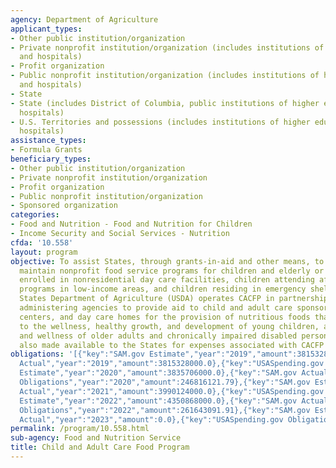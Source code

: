 ```yaml
---
agency: Department of Agriculture
applicant_types:
- Other public institution/organization
- Private nonprofit institution/organization (includes institutions of higher education
  and hospitals)
- Profit organization
- Public nonprofit institution/organization (includes institutions of higher education
  and hospitals)
- State
- State (includes District of Columbia, public institutions of higher education and
  hospitals)
- U.S. Territories and possessions (includes institutions of higher education and
  hospitals)
assistance_types:
- Formula Grants
beneficiary_types:
- Other public institution/organization
- Private nonprofit institution/organization
- Profit organization
- Public nonprofit institution/organization
- Sponsored organization
categories:
- Food and Nutrition - Food and Nutrition for Children
- Income Security and Social Services - Nutrition
cfda: '10.558'
layout: program
objective: To assist States, through grants-in-aid and other means, to initiate and
  maintain nonprofit food service programs for children and elderly or impaired adults
  enrolled in nonresidential day care facilities, children attending afterschool care
  programs in low-income areas, and children residing in emergency shelters. The United
  States Department of Agriculture (USDA) operates CACFP in partnership with State
  administering agencies to provide aid to child and adult care sponsoring organizations,
  centers, and day care homes for the provision of nutritious foods that contribute
  to the wellness, healthy growth, and development of young children, and the health
  and wellness of older adults and chronically impaired disabled persons. Funds are
  also made available to the States for expenses associated with CACFP administration.
obligations: '[{"key":"SAM.gov Estimate","year":"2019","amount":3815328000.0},{"key":"SAM.gov
  Actual","year":"2019","amount":3815328000.0},{"key":"USASpending.gov Obligations","year":"2019","amount":292746173.87},{"key":"SAM.gov
  Estimate","year":"2020","amount":3835706000.0},{"key":"SAM.gov Actual","year":"2020","amount":3835706000.0},{"key":"USASpending.gov
  Obligations","year":"2020","amount":246816121.79},{"key":"SAM.gov Estimate","year":"2021","amount":4458016000.0},{"key":"SAM.gov
  Actual","year":"2021","amount":3990124000.0},{"key":"USASpending.gov Obligations","year":"2021","amount":661565537.56},{"key":"SAM.gov
  Estimate","year":"2022","amount":4350868000.0},{"key":"SAM.gov Actual","year":"2022","amount":3931539892.0},{"key":"USASpending.gov
  Obligations","year":"2022","amount":261643091.91},{"key":"SAM.gov Estimate","year":"2023","amount":3800000000.0},{"key":"SAM.gov
  Actual","year":"2023","amount":0.0},{"key":"USASpending.gov Obligations","year":"2023","amount":298491663.78}]'
permalink: /program/10.558.html
sub-agency: Food and Nutrition Service
title: Child and Adult Care Food Program
---
```

